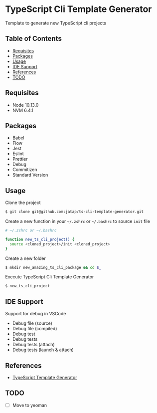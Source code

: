 # TypeScript Cli Template Generator

Template to generate new TypeScript cli projects

## Table of Contents

- [Requisites](#requisites)
- [Packages](#packages)
- [Usage](#usage)
- [IDE Support](#ide-support)
- [References](#references)
- [TODO](#todo)

## Requisites

- Node 10.13.0
- NVM 6.4.1

## Packages

- Babel
- Flow
- Jest
- Eslint
- Prettier
- Debug
- Commitizen
- Standard Version

## Usage

Clone the project

```bash
$ git clone git@github.com:jatap/ts-cli-template-generator.git
```

Create a new function in your ```~/.zshrc``` or ```~/.bashrc``` to source ```init``` file

```bash
# ~/.zshrc or ~/.bashrc

function new_ts_cli_project() {
  source <cloned_project>/init <cloned_project>
}
```

Create a new folder

```bash
$ mkdir new_amazing_ts_cli_package && cd $_
```

Execute TypeScript Cli Template Generator

```bash
$ new_ts_cli_project
```

## IDE Support

Support for debug in VSCode

- Debug file (source)
- Debug file (compiled)
- Debug test
- Debug tests
- Debug tests (attach)
- Debug tests (launch & attach)

## References

- [TypeScript Template Generator](https://github.com/jatap/ts-template-generator)

## TODO

- [ ] Move to yeoman
